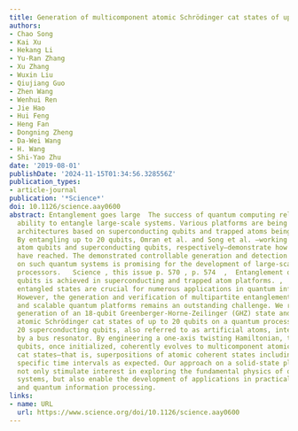 ```yaml
---
title: Generation of multicomponent atomic Schrödinger cat states of up to 20 qubits
authors:
- Chao Song
- Kai Xu
- Hekang Li
- Yu-Ran Zhang
- Xu Zhang
- Wuxin Liu
- Qiujiang Guo
- Zhen Wang
- Wenhui Ren
- Jie Hao
- Hui Feng
- Heng Fan
- Dongning Zheng
- Da-Wei Wang
- H. Wang
- Shi-Yao Zhu
date: '2019-08-01'
publishDate: '2024-11-15T01:34:56.328556Z'
publication_types:
- article-journal
publication: '*Science*'
doi: 10.1126/science.aay0600
abstract: Entanglement goes large  The success of quantum computing relies on the
  ability to entangle large-scale systems. Various platforms are being pursued, with
  architectures based on superconducting qubits and trapped atoms being the most advanced.
  By entangling up to 20 qubits, Omran et al. and Song et al. —working with Rydberg
  atom qubits and superconducting qubits, respectively—demonstrate how far these platforms
  have reached. The demonstrated controllable generation and detection of entanglement
  on such quantum systems is promising for the development of large-scale quantum
  processors.   Science , this issue p. 570 , p. 574  ,  Entanglement of up to 20
  qubits is achieved in superconducting and trapped atom platforms. ,  Multipartite
  entangled states are crucial for numerous applications in quantum information science.
  However, the generation and verification of multipartite entanglement on fully controllable
  and scalable quantum platforms remains an outstanding challenge. We report the deterministic
  generation of an 18-qubit Greenberger-Horne-Zeilinger (GHZ) state and multicomponent
  atomic Schrödinger cat states of up to 20 qubits on a quantum processor, which features
  20 superconducting qubits, also referred to as artificial atoms, interconnected
  by a bus resonator. By engineering a one-axis twisting Hamiltonian, the system of
  qubits, once initialized, coherently evolves to multicomponent atomic Schrödinger
  cat states—that is, superpositions of atomic coherent states including the GHZ state—at
  specific time intervals as expected. Our approach on a solid-state platform should
  not only stimulate interest in exploring the fundamental physics of quantum many-body
  systems, but also enable the development of applications in practical quantum metrology
  and quantum information processing.
links:
- name: URL
  url: https://www.science.org/doi/10.1126/science.aay0600
---
```

